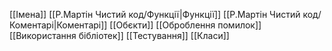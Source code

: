 [[Імена]]
[[Р.Мартін Чистий код/Функції|Функції]]
[[Р.Мартін Чистий код/Коментарі|Коментарі]]
[[Обєкти]]
[[Оброблення помилок]]
[[Використання бібліотек]]
[[Тестування]]
[[Класи]]